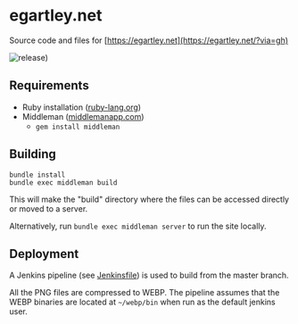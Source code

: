 # egartley.net
Source code and files for [https://egartley.net](https://egartley.net/?via=gh)

![release)](https://img.shields.io/github/v/release/egartley/net)

## Requirements

- Ruby installation ([ruby-lang.org](https://www.ruby-lang.org/en/))
- Middleman ([middlemanapp.com](https://middlemanapp.com/))
    - `gem install middleman`

## Building

`bundle install`  
`bundle exec middleman build`  

This will make the "build" directory where the files can be accessed directly or moved to a server.

Alternatively, run `bundle exec middleman server` to run the site locally.

## Deployment

A Jenkins pipeline (see [Jenkinsfile](https://github.com/egartley/net/blob/master/Jenkinsfile)) is used to build from the master branch.

All the PNG files are compressed to WEBP. The pipeline assumes that the WEBP binaries are located at `~/webp/bin` when run as the default jenkins user.
